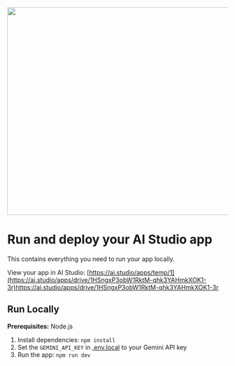 <div align="center">
<img width="1200" height="475" alt="GHBanner" src="https://github.com/user-attachments/assets/0aa67016-6eaf-458a-adb2-6e31a0763ed6" />
</div>

# Run and deploy your AI Studio app

This contains everything you need to run your app locally.

View your app in AI Studio: [https://ai.studio/apps/temp/1](https://ai.studio/apps/drive/1HSngxP3obW1RktM-qhk3YAHmkXOK1-3r)https://ai.studio/apps/drive/1HSngxP3obW1RktM-qhk3YAHmkXOK1-3r

## Run Locally

**Prerequisites:**  Node.js


1. Install dependencies:
   `npm install`
2. Set the `GEMINI_API_KEY` in [.env.local](.env.local) to your Gemini API key
3. Run the app:
   `npm run dev`
